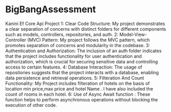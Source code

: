 # BigBangAssessment
Kanini Ef Core Api Project
1: Clear Code Structure: My  project demonstrates a clear separation of concerns with distinct folders for different components such as models, controllers, repositories, and auth.
2: Model-View-Controller (MVC) Pattern: My project follows the MVC pattern, which promotes separation of concerns and modularity in the codebase.
3: Authentication and Authorization: The inclusion of an auth folder indicates that the project includes functionality for user authentication and authorization, which is crucial for securing sensitive data and controlling access to certain features.
4: Database Interaction: The usage of repositories suggests that the project interacts with a database, enabling data persistence and retrieval operations.
5: Filteration And Count Functionality: My Project includes filteration of hotels on the basis of location min price,max price and hotel Name . I have also included the count of rooms in each hotel.
6: Use of Async Await function : These function helps to perform asynchronous operations without blocking the execution of other code.

